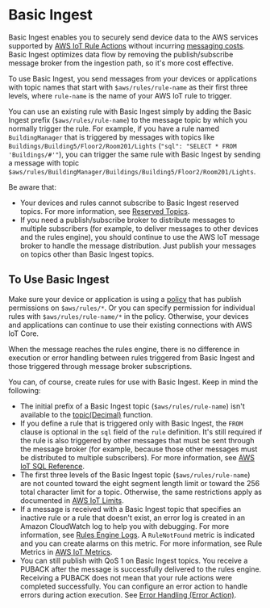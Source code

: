 # Basic Ingest<a name="iot-basic-ingest"></a>

Basic Ingest enables you to securely send device data to the AWS services supported by [AWS IoT Rule Actions](iot-rule-actions.md) without incurring [messaging costs](https://aws.amazon.com/iot-core/pricing/)\. Basic Ingest optimizes data flow by removing the publish/subscribe message broker from the ingestion path, so it's more cost effective\.

To use Basic Ingest, you send messages from your devices or applications with topic names that start with `$aws/rules/rule-name` as their first three levels, where `rule-name` is the name of your AWS IoT rule to trigger\.

You can use an existing rule with Basic Ingest simply by adding the Basic Ingest prefix \(`$aws/rules/rule-name`\) to the message topic by which you normally trigger the rule\. For example, if you have a rule named `BuildingManager` that is triggered by messages with topics like `Buildings/Building5/Floor2/Room201/Lights` \(`"sql": "SELECT * FROM 'Buildings/#'"`\), you can trigger the same rule with Basic Ingest by sending a message with topic `$aws/rules/BuildingManager/Buildings/Building5/Floor2/Room201/Lights`\.

Be aware that:
+ Your devices and rules cannot subscribe to Basic Ingest reserved topics\. For more information, see [Reserved Topics](topics.md#reserved-topics)\.
+ If you need a publish/subscribe broker to distribute messages to multiple subscribers \(for example, to deliver messages to other devices and the rules engine\), you should continue to use the AWS IoT message broker to handle the message distribution\. Just publish your messages on topics other than Basic Ingest topics\.

## To Use Basic Ingest<a name="iot-basic-ingest-use"></a>

Make sure your device or application is using a [policy](iot-policies.md) that has publish permissions on `$aws/rules/*`\. Or you can specify permission for individual rules with `$aws/rules/rule-name/*` in the policy\. Otherwise, your devices and applications can continue to use their existing connections with AWS IoT Core\.

When the message reaches the rules engine, there is no difference in execution or error handling between rules triggered from Basic Ingest and those triggered through message broker subscriptions\.

You can, of course, create rules for use with Basic Ingest\. Keep in mind the following:
+ The initial prefix of a Basic Ingest topic \(`$aws/rules/rule-name`\) isn't available to the [topic\(Decimal\)](iot-sql-functions.md#iot-function-topic) function\.
+ If you define a rule that is triggered only with Basic Ingest, the `FROM` clause is optional in the `sql` field of the `rule` definition\. It's still required if the rule is also triggered by other messages that must be sent through the message broker \(for example, because those other messages must be distributed to multiple subscribers\)\. For more information, see [AWS IoT SQL Reference](iot-sql-reference.md)\.
+ The first three levels of the Basic Ingest topic \(`$aws/rules/rule-name`\) are not counted toward the eight segment length limit or toward the 256 total character limit for a topic\. Otherwise, the same restrictions apply as documented in [AWS IoT Limits](https://docs.aws.amazon.com/general/latest/gr/aws_service_limits.html#limits_iot)\.
+ If a message is received with a Basic Ingest topic that specifies an inactive rule or a rule that doesn't exist, an error log is created in an Amazon CloudWatch log to help you with debugging\. For more information, see [Rules Engine Logs](cloud-watch-logs.md#rule-engine-logs)\. A `RuleNotFound` metric is indicated and you can create alarms on this metric\. For more information, see Rule Metrics in [AWS IoT Metrics](metrics_dimensions.md#aws-iot-metrics)\.
+ You can still publish with QoS 1 on Basic Ingest topics\. You receive a PUBACK after the message is successfully delivered to the rules engine\. Receiving a PUBACK does not mean that your rule actions were completed successfully\. You can configure an error action to handle errors during action execution\. See [Error Handling \(Error Action\)](rule-error-handling.md)\.